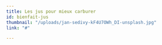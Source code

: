 ```yaml
---
title: Les jus pour mieux carburer
id: bienfait-jus
thumbnail: "/uploads/jan-sedivy-kF4U7OWh_DI-unsplash.jpg"
link: "#"

---
```

